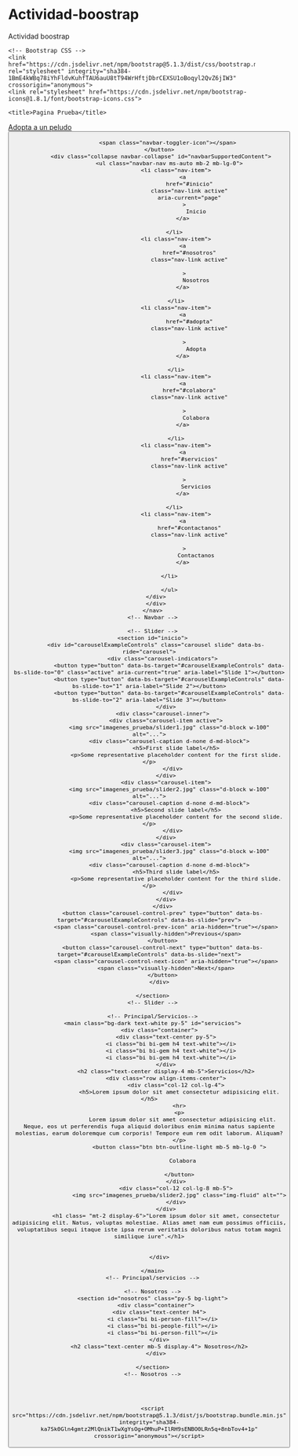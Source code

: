 # Actividad-boostrap
Actividad boostrap
<!doctype html>
<html lang="en">
  <head>
    <!-- Required meta tags -->
    <meta charset="utf-8">
    <meta name="viewport" content="width=device-width, initial-scale=1">

    <!-- Bootstrap CSS -->
    <link href="https://cdn.jsdelivr.net/npm/bootstrap@5.1.3/dist/css/bootstrap.min.css" rel="stylesheet" integrity="sha384-1BmE4kWBq78iYhFldvKuhfTAU6auU8tT94WrHftjDbrCEXSU1oBoqyl2QvZ6jIW3" crossorigin="anonymous">
    <link rel="stylesheet" href="https://cdn.jsdelivr.net/npm/bootstrap-icons@1.8.1/font/bootstrap-icons.css">

    <title>Pagina Prueba</title>
  </head>
  <body>
      <!-- Navbar -->
      <nav class="navbar navbar-expand-lg navbar-dark bg-dark fixed-top">
        <div class="container">
          <a href="#" class="navbar-brand">
              <i class="bi bi-heart-pulse-fill"></i>
              <span class="align">Adopta a un peludo</span>
          </a>
          <button 
                class="navbar-toggler" 
                type="button" 
                data-bs-toggle="collapse"
                data-bs-target="#navbarSupportedContent"       
                aria-controls="navbarSupportedContent" 
                aria-expanded="false" 
                aria-label="Toggle navigation">
          
               <span class="navbar-toggler-icon"></span>
          </button>
           <div class="collapse navbar-collapse" id="navbarSupportedContent">
                <ul class="navbar-nav ms-auto mb-2 mb-lg-0">
                    <li class="nav-item">
                        <a
                            href="#inicio"
                            class="nav-link active"
                            aria-current="page"
                            >   
                                Inicio
                        </a>
                        
                    </li> 
                    <li class="nav-item">
                        <a
                            href="#nosotros"
                            class="nav-link active"
                            
                            >   
                                Nosotros
                        </a>
                        
                    </li>
                    <li class="nav-item">
                        <a
                            href="#adopta"
                            class="nav-link active"
                            
                            >   
                                Adopta
                        </a>
                        
                    </li>
                    <li class="nav-item">
                        <a
                            href="#colabora"
                            class="nav-link active"
                            
                            >   
                                Colabora
                        </a>
                        
                    </li>
                    <li class="nav-item">
                        <a
                            href="#servicios"
                            class="nav-link active"
                            
                            >   
                                Servicios
                        </a>
                        
                    </li> 
                    <li class="nav-item">
                        <a
                            href="#contactanos"
                            class="nav-link active"
                            
                            >   
                                Contactanos
                        </a>
                        
                    </li>    

                </ul>
            </div>    
        </div>
      </nav>
      <!-- Navbar -->

      <!-- Slider -->
      <section id="inicio">
        <div id="carouselExampleControls" class="carousel slide" data-bs-ride="carousel">
            <div class="carousel-indicators">
                <button type="button" data-bs-target="#carouselExampleControls" data-bs-slide-to="0" class="active" aria-current="true" aria-label="Slide 1"></button>
                <button type="button" data-bs-target="#carouselExampleControls" data-bs-slide-to="1" aria-label="Slide 2"></button>
                <button type="button" data-bs-target="#carouselExampleControls" data-bs-slide-to="2" aria-label="Slide 3"></button>
              </div>
            <div class="carousel-inner">
              <div class="carousel-item active">
                <img src="imagenes_prueba/slider1.jpg" class="d-block w-100" alt="...">
                <div class="carousel-caption d-none d-md-block">
                    <h5>First slide label</h5>
                    <p>Some representative placeholder content for the first slide.</p>
                  </div>
              </div>
              <div class="carousel-item">
                <img src="imagenes_prueba/slider2.jpg" class="d-block w-100" alt="...">
                <div class="carousel-caption d-none d-md-block">
                    <h5>Second slide label</h5>
                    <p>Some representative placeholder content for the second slide.</p>
                  </div>
              </div>
              <div class="carousel-item">
                <img src="imagenes_prueba/slider3.jpg" class="d-block w-100" alt="...">
                <div class="carousel-caption d-none d-md-block">
                    <h5>Third slide label</h5>
                    <p>Some representative placeholder content for the third slide.</p>
                  </div>
              </div>
            </div>
            <button class="carousel-control-prev" type="button" data-bs-target="#carouselExampleControls" data-bs-slide="prev">
              <span class="carousel-control-prev-icon" aria-hidden="true"></span>
              <span class="visually-hidden">Previous</span>
            </button>
            <button class="carousel-control-next" type="button" data-bs-target="#carouselExampleControls" data-bs-slide="next">
              <span class="carousel-control-next-icon" aria-hidden="true"></span>
              <span class="visually-hidden">Next</span>
            </button>
          </div>

      </section>
      <!-- Slider -->

      <!-- Principal/Servicios-->
      <main class="bg-dark text-white py-5" id="servicios">
          <div class="container">
              <div class="text-center py-5">
                 <i class="bi bi-gem h4 text-white"></i>
                 <i class="bi bi-gem h4 text-white"></i>
                 <i class="bi bi-gem h4 text-white"></i>
              </div>
              <h2 class="text-center display-4 mb-5">Servicios</h2>
              <div class="row align-items-center">
                    <div class="col-12 col-lg-4">
                      <h5>Lorem ipsum dolor sit amet consectetur adipisicing elit.</h5>
                      <hr>
                      <p>
                        Lorem ipsum dolor sit amet consectetur adipisicing elit. Neque, eos ut perferendis fuga aliquid doloribus enim minima natus sapiente molestias, earum doloremque cum corporis! Tempore eum rem odit laborum. Aliquam?
                      </p>
                      <button class="btn btn-outline-light mb-5 mb-lg-0 ">
                        
                        Colabora

                      </button>
                    </div>
                    <div class="col-12 col-lg-8 mb-5">
                      <img src="imagenes_prueba/slider2.jpg" class="img-fluid" alt="">
                    </div>
              </div>
              <h1 class= "mt-2 display-6">"Lorem ipsum dolor sit amet, consectetur adipisicing elit. Natus, voluptas molestiae. Alias amet nam eum possimus officiis, voluptatibus sequi itaque iste ipsa rerum veritatis doloribus natus totam magni similique iure".</h1>
              

          </div>

      </main>
      <!-- Principal/servicios -->

      <!-- Nosotros -->
      <section id="nosotros" class="py-5 bg-light">
        <div class="container">
          <div class="text-center h4">
            <i class="bi bi-person-fill"></i>
            <i class="bi bi-people-fill"></i>
            <i class="bi bi-person-fill"></i>
          </div>
          <h2 class="text-center mb-5 display-4"> Nosotros</h2>
        </div>

      </section>
      <!-- Nosotros -->
 

    
   
      <script src="https://cdn.jsdelivr.net/npm/bootstrap@5.1.3/dist/js/bootstrap.bundle.min.js" integrity="sha384-ka7Sk0Gln4gmtz2MlQnikT1wXgYsOg+OMhuP+IlRH9sENBO0LRn5q+8nbTov4+1p" crossorigin="anonymous"></script>
  </body>
</html>
